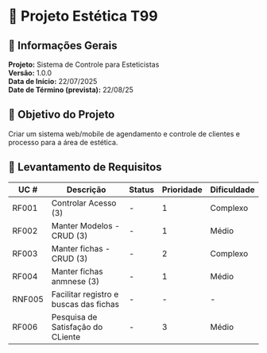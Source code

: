 #  🎯 Projeto Estética T99

## 📄 Informações Gerais

**Projeto:** Sistema de Controle para Esteticistas <br>
**Versão:** 1.0.0 <br>
**Data de Início:** 22/07/2025 <br>
**Date de Término (prevista):** 22/08/25

## 📌 Objetivo do Projeto

Criar um sistema web/mobile de agendamento e controle de clientes e processo para a área de estética.

## 📃 Levantamento de Requisitos

|UC # | Descrição | Status | Prioridade | Dificuldade |
|-----|-----------|--------|------------|-------------|
| RF001 | Controlar Acesso (3) | - | 1 | Complexo |
| RF002 | Manter Modelos - CRUD (3) | - | 1 | Médio |
| RF003 | Manter fichas - CRUD (3) | - | 2 | Complexo |
| RF004 | Manter fichas anmnese (3) | - | 1 | Médio |
| RNF005 | Facilitar registro e buscas das fichas | - | - | - |
| RF006 | Pesquisa de Satisfação do CLiente | - | 3 | Médio |
 

